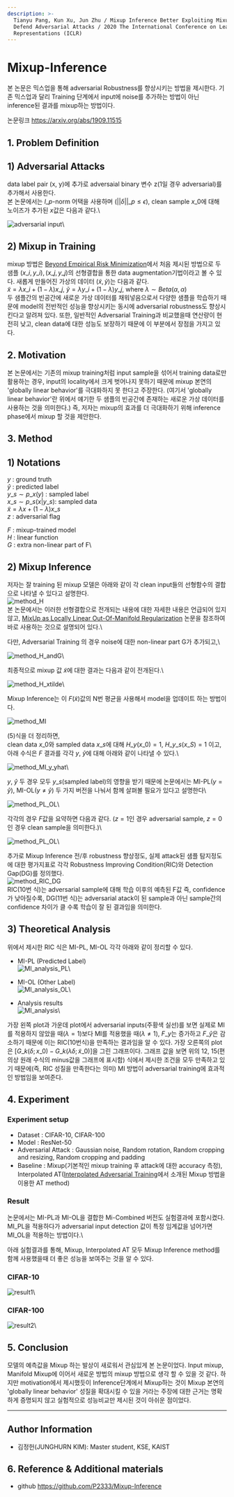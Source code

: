 ```yaml
---
description: >-
  Tianyu Pang, Kun Xu, Jun Zhu / Mixup Inference Better Exploiting Mixup to
  Defend Adversarial Attacks / 2020 The International Conference on Learning
  Representations (ICLR)
---
```


# Mixup-Inference

본 논문은 믹스업을 통해 adversarial Robustness를 향상시키는 방법을 제시한다. 기존 믹스업과 달리 Training 단계에서 input에 noise를 추가하는 방법이 아닌 inference된 결과를 mixup하는 방법이다.

논문링크 https://arxiv.org/abs/1909.11515

## **1. Problem Definition**

## 1) Adversarial Attacks

data label pair (x, y)에 추가로 adversaial binary 변수 z(1일 경우 adversarial)를 추가해서 사용한다.\
본 논문에서는 $l\_p$-norm 어택을 사용하며 $(||\delta||\_p \leq\epsilon)$, clean sample $x\_0$에 대해 노이즈가 추가된 $x$값은 다음과 같다.\


![adversarial input](../../.gitbook/2022-spring-assets/junghurnkim\_2/pre\_adv\_notation1.png)\


## 2) Mixup in Training

mixup 방법은 [Beyond Empirical Risk Minimization](https://arxiv.org/abs/1710.09412)에서 처음 제시된 방법으로 두 샘플 $(x\_i, y\_i), (x\_j, y\_j)$의 선형결합을 통한 data augmentation기법이라고 볼 수 있다. 새롭게 만들어진 가상의 데이터 $(\tilde{x}, \tilde{y})$는 다음과 같다.\
$\tilde x = \lambda x\_i + (1-\lambda) x\_j$, $\tilde y = \lambda y\_i + (1-\lambda) y\_j$, where $\lambda \sim Beta(\alpha, \alpha)$\
두 샘플간의 빈공간에 새로운 가상 데이터를 채워넣음으로서 다양한 샘플을 학습하기 때문에 model의 전반적인 성능을 향상시키는 동시에 adversarial robustness도 향상시킨다고 알려져 있다. 또한, 일반적인 Adversarial Training과 비교했을때 연산량이 현전히 낮고, clean data에 대한 성능도 보장하기 때문에 이 부분에서 장점을 가지고 있다.

## **2. Motivation**

본 논문에서는 기존의 mixup training처럼 input sample을 섞어서 training data로만 활용하는 경우, input의 locality에서 크게 벗어나지 못하기 때문에 mixup 본연의 'globally linear behavior'를 극대화하지 못 한다고 주장한다. (여기서 'globally linear behavior'란 위에서 얘기한 두 샘플의 빈공간에 존재하는 새로운 가상 데이터를 사용하는 것을 의미한다.) 즉, 저자는 mixup의 효과를 더 극대화하기 위해 inference phase에서 mixup 할 것을 제안한다.

## **3. Method**

## **1) Notations**

$y$ : ground truth\
$\hat y$ : predicted label\
$y\_s \sim p\_x(y)$ : sampled label\
$x\_s \sim p\_s(x|y\_s)$: sampled data\
$\tilde x = \lambda x + (1-\lambda) x\_s$\
$z$ : adversarial flag

$F$ : mixup-trained model\
$H$ : linear function\
$G$ : extra non-linear part of F\


## **2) Mixup Inference**

저자는 잘 training 된 mixup 모델은 아래와 같이 각 clean input들의 선형함수의 결합으로 나타낼 수 있다고 설명한다.\
![method\_H](../../.gitbook/2022-spring-assets/junghurnkim\_2/method\_H.png)\
본 논문에서는 이러한 선형결합으로 전개되는 내용에 대한 자세한 내용은 언급되어 있지 않고, [MixUp as Locally Linear Out-Of-Manifold Regularization](https://arxiv.org/abs/1809.02499) 논문을 참조하여 바로 사용하는 것으로 설명되어 있다.\


다만, Adversarial Training 의 경우 noise에 대한 non-linear part G가 추가되고,\


![method\_H\_andG](../../.gitbook/2022-spring-assets/junghurnkim\_2/method\_H\_andG.png)\


최종적으로 mixup 값 $\tilde x$에 대한 결과는 다음과 같이 전개된다.\


![method\_H\_xtilde](../../.gitbook/2022-spring-assets/junghurnkim\_2/method\_H\_xtilde.png)\


Mixup Inference는 이 $F(\tilde x)$값의 N번 평균을 사용해서 model을 업데이트 하는 방법이다.

![method\_MI](../../.gitbook/2022-spring-assets/junghurnkim\_2/method\_MI.png)

(5)식을 더 정리하면,\
clean data $x\_0$와 sampled data $x\_s$에 대해 $H\_y(x\_0) = 1$, $H\_{y\_s}(x\_S) = 1$ 이고, 아래 수식은 $F$ 결과를 각각 $y$, $\hat y$에 대해 아래와 같이 나타낼 수 있다.\


![method\_MI\_y\_yhat](../../.gitbook/2022-spring-assets/junghurnkim\_2/method\_MI\_y\_yhat.png)\


$y$, $\hat y$ 두 경우 모두 $y\_s$(sampled label)의 영향을 받기 때문에 논문에서는 MI-PL($y=\hat y$), MI-OL($y\neq\hat y$) 두 가지 버전을 나눠서 함께 살펴볼 필요가 있다고 설명한다\


![method\_PL\_OL](../../.gitbook/2022-spring-assets/junghurnkim\_2/method\_PL\_OL.png)\


각각의 경우 $F$값을 요약하면 다음과 같다. ($z=1$인 경우 adversarial sample, $z=0$인 경우 clean sample을 의미한다.)\


![method\_PL\_OL](../../.gitbook/2022-spring-assets/junghurnkim\_2/method\_PL\_OL\_tab.png)\


추가로 Mixup Inference 전/후 robustness 향상정도, 실제 attack된 샘플 탐지정도에 대한 평가지표로 각각 Robustness Improving Condition(RIC)와 Detection Gap(DG)를 정의했다.\
![method\_RIC\_DG](../../.gitbook/2022-spring-assets/junghurnkim\_2/method\_RIC\_DG.png)\
RIC(10번 식)는 adversarial sample에 대해 학습 이후의 예측된 F값 즉, confidence가 낮아질수록, DG(11번 식)는 adversarial atack이 된 sample과 아닌 sample간의 confidence 차이가 클 수록 학습이 잘 된 결과임을 의미한다.

## **3) Theoretical Analysis**

위에서 제시한 RIC 식은 MI-PL, MI-OL 각각 아래와 같이 정리할 수 있다.

* MI-PL (Predicted Label)\
  ![MI\_analysis\_PL](../../.gitbook/2022-spring-assets/junghurnkim\_2/MI\_analysis\_PL.png)\

* MI-OL (Other Label)\
  ![MI\_analysis\_OL](../../.gitbook/2022-spring-assets/junghurnkim\_2/MI\_analysis\_OL.png)\

* Analysis results\
  ![MI\_analysis](../../.gitbook/2022-spring-assets/junghurnkim\_2/MI\_analysis.png)\


가장 왼쪽 plot과 가운데 plot에서 adversarial inputs(주황색 실선)를 보면 실제로 MI를 적용하지 않았을 때($\lambda = 1$)보다 MI를 적용했을 때($\lambda \neq 1$), $F\_y$는 증가하고 $F\_{\hat y}$은 감소하기 때문에 이는 RIC(10번식)을 만족하는 결과임을 알 수 있다. 가장 오른쪽의 plot은 \[$G\_k(\delta;x\_0)-G\_k(\lambda\delta;\tilde x\_0)$]을 그린 그래프이다. 그래프 값을 보면 위의 12, 15(편의상 원래 수식의 minus값을 그래프에 표시함) 식에서 제시한 조건을 모두 만족하고 있기 때문에(즉, RIC 성질을 만족한다는 의미) MI 방법이 adversarial training에 효과적인 방법임을 보여준다.

## **4. Experiment**

### **Experiment setup**

* Dataset : CIFAR-10, CIFAR-100
* Model : ResNet-50
* Adversarial Attack : Gaussian noise, Random rotation, Random cropping and resizing, Random cropping and padding
* Baseline : Mixup(기본적인 mixup training 후 attack에 대한 accuracy 측정), Interpolated AT([Interpolated Adversarial Training](https://arxiv.org/abs/1906.06784)에서 소개된 Mixup 방법을 이용한 AT method)

### **Result**

논문에서는 MI-PL과 MI-OL을 결합한 Mi-Combined 버전도 실험결과에 포함시켰다. MI\_PL을 적용하다가 adversarial input detection 값이 특정 임계값을 넘어가면 MI\_OL을 적용하는 방법이다.\


아래 실험결과를 통해, Mixup, Interpolated AT 모두 Mixup Inference method를 함께 사용했을때 더 좋은 성능을 보여주는 것을 알 수 있다.

### **CIFAR-10**

![result1](../../.gitbook/2022-spring-assets/junghurnkim\_2/result1.png)\


### **CIFAR-100**

![result2](../../.gitbook/2022-spring-assets/junghurnkim\_2/result2.png)\


## **5. Conclusion**

모델의 예측값을 Mixup 하는 발상이 새로워서 관심있게 본 논문이었다. Input mixup, Manifold Mixup에 이어서 새로운 방법의 mixup 방법으로 생각 할 수 있을 것 같다. 하지만 motivation에서 제시했듯이 Inference단계에서 Mixup하는 것이 Mixup 본연의 'globally linear behavior' 성질을 확대시킬 수 있을 거라는 주장에 대한 근거는 명확하게 증명되지 않고 실험적으로 성능비교만 제시된 것이 아쉬운 점이었다.

***

## **Author Information**

* 김정헌(JUNGHURN KIM): Master student, KSE, KAIST

## **6. Reference & Additional materials**

* github https://github.com/P2333/Mixup-Inference
